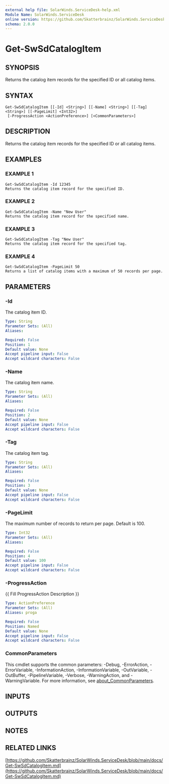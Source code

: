 ```yaml
---
external help file: SolarWinds.ServiceDesk-help.xml
Module Name: SolarWinds.ServiceDesk
online version: https://github.com/Skatterbrainz/SolarWinds.ServiceDesk/blob/main/docs/Get-SwSdCatalogItem.md
schema: 2.0.0
---
```


# Get-SwSdCatalogItem

## SYNOPSIS
Returns the catalog item records for the specified ID or all catalog items.

## SYNTAX

```
Get-SwSdCatalogItem [[-Id] <String>] [[-Name] <String>] [[-Tag] <String>] [[-PageLimit] <Int32>]
 [-ProgressAction <ActionPreference>] [<CommonParameters>]
```

## DESCRIPTION
Returns the catalog item records for the specified ID or all catalog items.

## EXAMPLES

### EXAMPLE 1
```
Get-SwSdCatalogItem -Id 12345
Returns the catalog item record for the specified ID.
```

### EXAMPLE 2
```
Get-SwSdCatalogItem -Name "New User"
Returns the catalog item record for the specified name.
```

### EXAMPLE 3
```
Get-SwSdCatalogItem -Tag "New User"
Returns the catalog item record for the specified tag.
```

### EXAMPLE 4
```
Get-SwSdCatalogItem -PageLimit 50
Returns a list of catalog items with a maximum of 50 records per page.
```

## PARAMETERS

### -Id
The catalog item ID.

```yaml
Type: String
Parameter Sets: (All)
Aliases:

Required: False
Position: 1
Default value: None
Accept pipeline input: False
Accept wildcard characters: False
```

### -Name
The catalog item name.

```yaml
Type: String
Parameter Sets: (All)
Aliases:

Required: False
Position: 2
Default value: None
Accept pipeline input: False
Accept wildcard characters: False
```

### -Tag
The catalog item tag.

```yaml
Type: String
Parameter Sets: (All)
Aliases:

Required: False
Position: 3
Default value: None
Accept pipeline input: False
Accept wildcard characters: False
```

### -PageLimit
The maximum number of records to return per page.
Default is 100.

```yaml
Type: Int32
Parameter Sets: (All)
Aliases:

Required: False
Position: 4
Default value: 100
Accept pipeline input: False
Accept wildcard characters: False
```

### -ProgressAction
{{ Fill ProgressAction Description }}

```yaml
Type: ActionPreference
Parameter Sets: (All)
Aliases: proga

Required: False
Position: Named
Default value: None
Accept pipeline input: False
Accept wildcard characters: False
```

### CommonParameters
This cmdlet supports the common parameters: -Debug, -ErrorAction, -ErrorVariable, -InformationAction, -InformationVariable, -OutVariable, -OutBuffer, -PipelineVariable, -Verbose, -WarningAction, and -WarningVariable. For more information, see [about_CommonParameters](http://go.microsoft.com/fwlink/?LinkID=113216).

## INPUTS

## OUTPUTS

## NOTES

## RELATED LINKS

[https://github.com/Skatterbrainz/SolarWinds.ServiceDesk/blob/main/docs/Get-SwSdCatalogItem.md](https://github.com/Skatterbrainz/SolarWinds.ServiceDesk/blob/main/docs/Get-SwSdCatalogItem.md)

